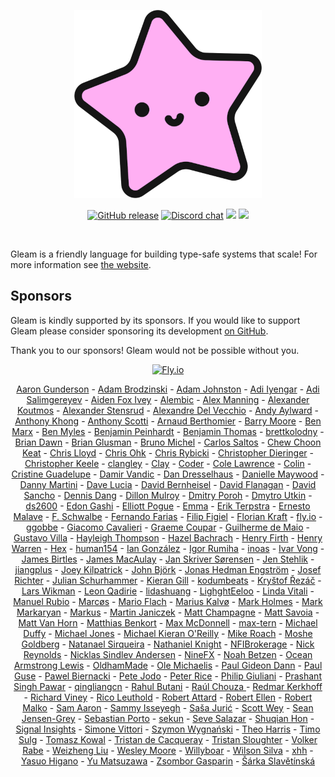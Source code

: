<p align="center">
  <img src="images/lucy.png" alt="Lucy, Gleam's mascot">
</p>

<p align="center">
  <a href="https://github.com/gleam-lang/gleam/releases"><img src="https://img.shields.io/github/release/gleam-lang/gleam" alt="GitHub release"></a>
  <a href="https://discord.gg/Fm8Pwmy"><img src="https://img.shields.io/discord/768594524158427167?color=blue" alt="Discord chat"></a>
  <a><img src="https://github.com/gleam-lang/gleam/workflows/ci/badge.svg?branch=main"></a>
  <a href="https://gitpod.io/#https://github.com/gleam-lang/gleam"><img src="https://img.shields.io/badge/Gitpod-ready--to--code-blue?logo=gitpod"></a>
</p>

<!-- A spacer -->
<div>&nbsp;</div>

Gleam is a friendly language for building type-safe systems that scale! For more
information see [the website](https://gleam.run).

## Sponsors

Gleam is kindly supported by its sponsors. If you would like to support Gleam
please consider sponsoring its development [on GitHub](https://github.com/sponsors/lpil).

Thank you to our sponsors! Gleam would not be possible without you.

<p align="center">
  <a href="https://fly.io/"><img width=250 src="https://gleam.run/images/sponsors/fly.svg" alt="Fly.io"></a>
</p>

<!-- Below this line this file is autogenerated -->
<p align="center">
  <a href="https://github.com/agundy">Aaron Gunderson</a> -
  <a href="https://github.com/AdamBrodzinski">Adam Brodzinski</a> -
  <a href="https://github.com/adjohnston">Adam Johnston</a> -
  <a href="https://github.com/thebugcatcher">Adi Iyengar</a> -
  <a href="https://github.com/abs0luty">Adi Salimgereyev</a> -
  <a href="https://github.com/aidenfoxivey">Aiden Fox Ivey</a> -
  <a href="https://alembic.com.au">Alembic</a> -
  <a href="https://github.com/rawhat">Alex Manning</a> -
  <a href="https://github.com/akoutmos">Alexander Koutmos</a> -
  <a href="https://github.com/spektroskop">Alexander Stensrud</a> -
  <a href="https://github.com/defgenx">Alexandre Del Vecchio</a> -
  <a href="https://github.com/aaylward">Andy Aylward</a> -
  <a href="https://github.com/anthony-khong">Anthony Khong</a> -
  <a href="https://github.com/amscotti">Anthony Scotti</a> -
  <a href="https://github.com/oz">Arnaud Berthomier</a> -
  <a href="https://github.com/chiroptical">Barry Moore</a> -
  <a href="https://github.com/bgmarx">Ben Marx</a> -
  <a href="https://github.com/benmyles">Ben Myles</a> -
  <a href="https://github.com/bcpeinhardt">Benjamin Peinhardt</a> -
  <a href="https://github.com/bentomas">Benjamin Thomas</a> -
  <a href="https://github.com/brettkolodny">brettkolodny</a> -
  <a href="https://github.com/brian-dawn">Brian Dawn</a> -
  <a href="https://github.com/bglusman">Brian Glusman</a> -
  <a href="https://github.com/nono">Bruno Michel</a> -
  <a href="https://github.com/csaltos">Carlos Saltos</a> -
  <a href="https://github.com/choonkeat">Chew Choon Keat</a> -
  <a href="https://github.com/chrislloyd">Chris Lloyd</a> -
  <a href="https://github.com/utilForever">Chris Ohk</a> -
  <a href="https://github.com/Chriscbr">Chris Rybicki</a> -
  <a href="https://github.com/cdaringe">Christopher Dieringer</a> -
  <a href="https://github.com/christhekeele">Christopher Keele</a> -
  <a href="https://github.com/clangley">clangley</a> -
  <a href="https://github.com/connorlay">Clay</a> -
  <a href="https://github.com/coder">Coder</a> -
  <a href="https://github.com/colelawrence">Cole Lawrence</a> -
  <a href="https://github.com/insanitybit">Colin</a> -
  <a href="https://github.com/cristineguadelupe">Cristine Guadelupe</a> -
  <a href="https://github.com/dvic">Damir Vandic</a> -
  <a href="https://github.com/ddresselhaus">Dan Dresselhaus</a> -
  <a href="https://github.com/DanielleMaywood">Danielle Maywood</a> -
  <a href="https://github.com/despairblue">Danny Martini</a> -
  <a href="https://github.com/davydog187">Dave Lucia</a> -
  <a href="https://github.com/dbernheisel">David Bernheisel</a> -
  <a href="https://github.com/rawkode">David Flanagan</a> -
  <a href="https://github.com/davesnx">David Sancho</a> -
  <a href="https://github.com/dangdennis">Dennis Dang</a> -
  <a href="https://github.com/dmmulroy">Dillon Mulroy</a> -
  <a href="https://github.com/poroh">Dmitry Poroh</a> -
  <a href="https://github.com/gothy">Dmytro Utkin</a> -
  <a href="https://github.com/ds2600">ds2600</a> -
  <a href="https://github.com/edongashi">Edon Gashi</a> -
  <a href="https://github.com/epogue">Elliott Pogue</a> -
  <a href="https://github.com/Emma-Fuller">Emma</a> -
  <a href="https://github.com/eterps">Erik Terpstra</a> -
  <a href="https://github.com/oberernst">Ernesto Malave</a> -
  <a href="https://github.com/fschwalbe">F. Schwalbe</a> -
  <a href="https://github.com/nandofarias">Fernando Farias</a> -
  <a href="https://github.com/ffigiel">Filip Figiel</a> -
  <a href="https://github.com/floriank">Florian Kraft</a> -
  <a href="https://github.com/superfly">fly.io</a> -
  <a href="https://github.com/ggobbe">ggobbe</a> -
  <a href="https://github.com/giacomocavalieri">Giacomo Cavalieri</a> -
  <a href="https://github.com/obmarg">Graeme Coupar</a> -
  <a href="https://github.com/nirev">Guilherme de Maio</a> -
  <a href="https://github.com/gfvcastro">Gustavo Villa</a> -
  <a href="https://github.com/hayleigh-dot-dev">Hayleigh Thompson</a> -
  <a href="https://github.com/hibachrach">Hazel Bachrach</a> -
  <a href="https://github.com/h14h">Henry Firth</a> -
  <a href="https://github.com/henrysdev">Henry Warren</a> -
  <a href="https://github.com/hexpm">Hex</a> -
  <a href="https://github.com/human154">human154</a> -
  <a href="https://github.com/Ian-GL">Ian González</a> -
  <a href="https://github.com/irumiha">Igor Rumiha</a> -
  <a href="https://github.com/inoas">inoas</a> -
  <a href="https://github.com/ivarvong">Ivar Vong</a> -
  <a href="https://github.com/jamesbirtles">James Birtles</a> -
  <a href="https://github.com/jamesmacaulay">James MacAulay</a> -
  <a href="https://github.com/monzool">Jan Skriver Sørensen</a> -
  <a href="https://github.com/okkdev">Jen Stehlik</a> -
  <a href="https://github.com/jiangplus">jiangplus</a> -
  <a href="https://github.com/joeykilpatrick">Joey Kilpatrick</a> -
  <a href="https://github.com/JohnBjrk">John Björk</a> -
  <a href="https://github.com/JonasHedEng">Jonas Hedman Engström</a> -
  <a href="https://github.com/josefrichter">Josef Richter</a> -
  <a href="https://github.com/schurhammer">Julian Schurhammer</a> -
  <a href="https://github.com/kierangilliam">Kieran Gill</a> -
  <a href="https://github.com/kodumbeats">kodumbeats</a> -
  <a href="https://github.com/krystofrezac">Kryštof Řezáč</a> -
  <a href="https://github.com/lawik">Lars Wikman</a> -
  <a href="https://github.com/leonqadirie">Leon Qadirie</a> -
  <a href="https://github.com/defp">lidashuang</a> -
  <a href="https://github.com/LighghtEeloo">LighghtEeloo</a> -
  <a href="https://github.com/vitlinda">Linda Vitali</a> -
  <a href="https://github.com/manuel-rubio">Manuel Rubio</a> -
  <a href="https://github.com/ideaMarcos">Marcøs</a> -
  <a href="https://github.com/redrabbit">Mario Flach</a> -
  <a href="https://github.com/mariuskalvo">Marius Kalvø</a> -
  <a href="https://github.com/markholmes">Mark Holmes</a> -
  <a href="https://github.com/markmark206">Mark Markaryan</a> -
  <a href="https://github.com/markusfeyh">Markus</a> -
  <a href="https://github.com/Janiczek">Martin Janiczek</a> -
  <a href="https://github.com/han-tyumi">Matt Champagne</a> -
  <a href="https://github.com/matt-savvy">Matt Savoia</a> -
  <a href="https://github.com/mattvanhorn">Matt Van Horn</a> -
  <a href="https://github.com/KtorZ">Matthias Benkort</a> -
  <a href="https://github.com/maxmcd">Max McDonnell</a> -
  <a href="https://github.com/max-tern">max-tern</a> -
  <a href="https://github.com/stunthamster">Michael Duffy</a> -
  <a href="https://github.com/michaeljones">Michael Jones</a> -
  <a href="https://github.com/SoTeKie">Michael Kieran O'Reilly</a> -
  <a href="https://github.com/mroach">Mike Roach</a> -
  <a href="https://github.com/mogold">Moshe Goldberg</a> -
  <a href="https://github.com/natanaelsirqueira">Natanael Sirqueira</a> -
  <a href="https://github.com/nathanielknight">Nathaniel Knight</a> -
  <a href="https://github.com/NFIBrokerage">NFIBrokerage</a> -
  <a href="https://github.com/ndreynolds">Nick Reynolds</a> -
  <a href="https://github.com/NicklasXYZ">Nicklas Sindlev Andersen</a> -
  <a href="http://www.ninefx.com">NineFX</a> -
  <a href="https://github.com/Nezteb">Noah Betzen</a> -
  <a href="https://github.com/oceanlewis">Ocean Armstrong Lewis</a> -
  <a href="https://github.com/OldhamMade">OldhamMade</a> -
  <a href="https://github.com/OleMchls">Ole Michaelis</a> -
  <a href="https://github.com/giddie">Paul Gideon Dann</a> -
  <a href="https://github.com/pguse">Paul Guse</a> -
  <a href="https://github.com/biernacki">Pawel Biernacki</a> -
  <a href="https://github.com/petejodo">Pete Jodo</a> -
  <a href="https://github.com/pvsr">Peter Rice</a> -
  <a href="https://github.com/philipgiuliani">Philip Giuliani</a> -
  <a href="https://github.com/prashantpawar">Prashant Singh Pawar</a> -
  <a href="https://github.com/qingliangcn">qingliangcn</a> -
  <a href="https://github.com/rrbutani">Rahul Butani</a> -
  <a href="https://github.com/chouzar">Raúl Chouza </a> -
  <a href="https://github.com/redmar">Redmar Kerkhoff</a> -
  <a href="https://github.com/richard-viney">Richard Viney</a> -
  <a href="https://github.com/rico">Rico Leuthold</a> -
  <a href="https://github.com/TanklesXL">Robert Attard</a> -
  <a href="https://github.com/rellen">Robert Ellen</a> -
  <a href="https://github.com/malkomalko">Robert Malko</a> -
  <a href="https://github.com/samaaron">Sam Aaron</a> -
  <a href="https://github.com/bkspace">Sammy Isseyegh</a> -
  <a href="https://github.com/sasa1977">Saša Jurić</a> -
  <a href="https://github.com/scottwey">Scott Wey</a> -
  <a href="https://github.com/seanjensengrey">Sean Jensen-Grey</a> -
  <a href="https://github.com/sporto">Sebastian Porto</a> -
  <a href="https://github.com/sekunho">sekun</a> -
  <a href="https://github.com/tehprofessor">Seve Salazar</a> -
  <a href="https://github.com/honsq90">Shuqian Hon</a> -
  <a href="https://github.com/signalinsights">Signal Insights</a> -
  <a href="https://github.com/simonewebdesign">Simone Vittori</a> -
  <a href="https://github.com/finalclass">Szymon Wygnański</a> -
  <a href="https://github.com/Theosaurus-Rex">Theo Harris</a> -
  <a href="https://github.com/timgluz">Timo Sulg</a> -
  <a href="https://github.com/tomekowal">Tomasz Kowal</a> -
  <a href="https://github.com/TristanCacqueray">Tristan de Cacqueray</a> -
  <a href="https://github.com/tsloughter">Tristan Sloughter</a> -
  <a href="https://github.com/yelps">Volker Rabe</a> -
  <a href="https://github.com/weizhliu">Weizheng Liu</a> -
  <a href="https://github.com/wezm">Wesley Moore</a> -
  <a href="https://github.com/Willyboar">Willyboar</a> -
  <a href="https://github.com/wilsonsilva">Wilson Silva</a> -
  <a href="https://github.com/xhh">xhh</a> -
  <a href="https://github.com/Yasuo-Higano">Yasuo Higano</a> -
  <a href="https://github.com/ymtszw">Yu Matsuzawa</a> -
  <a href="https://github.com/gasparinzsombor">Zsombor Gasparin</a> -
  <a href="https://github.com/sarkasl">Šárka Slavětínská</a>
</p>